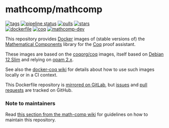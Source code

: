# mathcomp/mathcomp

[![tags](https://img.shields.io/badge/tags%20on-docker%20hub-blue.svg)](https://hub.docker.com/r/mathcomp/mathcomp#supported-tags "Supported tags on Docker Hub")
[![pipeline status](https://gitlab.inria.fr/math-comp/docker-mathcomp/badges/master/pipeline.svg)](https://gitlab.inria.fr/math-comp/docker-mathcomp/-/pipelines)
[![pulls](https://img.shields.io/docker/pulls/mathcomp/mathcomp.svg)](https://hub.docker.com/r/mathcomp/mathcomp "Number of pulls from Docker Hub")
[![stars](https://img.shields.io/docker/stars/mathcomp/mathcomp.svg)](https://hub.docker.com/r/mathcomp/mathcomp "Star the image on Docker Hub")  
[![dockerfile](https://img.shields.io/badge/dockerfile%20on-github-blue.svg)](https://github.com/math-comp/docker-mathcomp "Dockerfile source repository")
[![coq](https://img.shields.io/badge/depends%20on-coqorg%2Fcoq-blue.svg)](https://hub.docker.com/r/coqorg/coq "Docker images of Coq")
[![mathcomp-dev](https://img.shields.io/badge/see%20also-mathcomp%2Fmathcomp--dev-brightgreen.svg)](https://hub.docker.com/r/mathcomp/mathcomp-dev "Docker images of mathcomp-dev")

This repository provides [Docker](https://www.docker.com/) images of (stable versions of) the [Mathematical Components](https://github.com/math-comp/math-comp) library for the [Coq](https://github.com/coq/coq) proof assistant.

These images are based on the [coqorg/coq](https://hub.docker.com/r/coqorg/coq/) images, itself based on [Debian 12 Slim](https://hub.docker.com/_/debian/) and relying on [opam 2.x](https://opam.ocaml.org/doc/Manual.html).

See also the [docker-coq wiki](https://github.com/coq-community/docker-coq/wiki) for details about how to use such images locally or in a CI context.

This Dockerfile repository is [mirrored on GitLab](https://gitlab.inria.fr/math-comp/docker-mathcomp), but [issues](https://github.com/math-comp/docker-mathcomp/issues) and [pull requests](https://github.com/math-comp/docker-mathcomp/pulls) are tracked on GitHub.

<!-- tags -->

### Note to maintainers

Read [this section from the math-comp wiki](https://github.com/math-comp/math-comp/wiki/Howto-Release#docker-images) for guidelines on how to maintain this repository.
